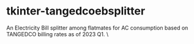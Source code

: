 # tkinter-tangedcoebsplitter
An Electricity Bill splitter among flatmates for AC consumption based on TANGEDCO billing rates as of 2023 Q1.
\\
